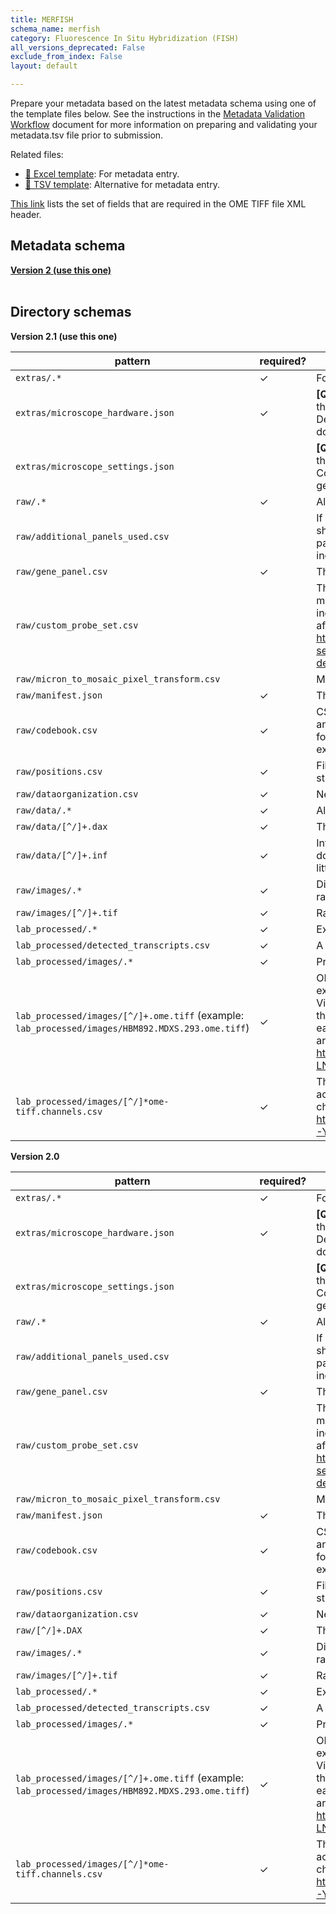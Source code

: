 ```yaml
---
title: MERFISH
schema_name: merfish
category: Fluorescence In Situ Hybridization (FISH)
all_versions_deprecated: False
exclude_from_index: False
layout: default

---
```

Prepare your metadata based on the latest metadata schema using one of the template files below. See the instructions in the [Metadata Validation Workflow](https://docs.google.com/document/d/1lfgiDGbyO4K4Hz1FMsJjmJd9RdwjShtJqFYNwKpbcZY) document for more information on preparing and validating your metadata.tsv file prior to submission.

Related files:


- [📝 Excel template](https://raw.githubusercontent.com/hubmapconsortium/dataset-metadata-spreadsheet/main/merfish/latest/merfish.xlsx): For metadata entry.
- [📝 TSV template](https://raw.githubusercontent.com/hubmapconsortium/dataset-metadata-spreadsheet/main/merfish/latest/merfish.tsv): Alternative for metadata entry.


[This link](https://docs.google.com/spreadsheets/d/1YnmdTAA0Z9MKN3OjR3Sca8pz-LNQll91wdQoRPSP6Q4/edit#gid=0) lists the set of fields that are required in the OME TIFF file XML header.

## Metadata schema


<summary><a href="https://openview.metadatacenter.org/templates/https:%2F%2Frepo.metadatacenter.org%2Ftemplates%2Ff1ef260f-d4a3-43db-a739-49b394aeee20"><b>Version 2 (use this one)</b></a></summary>



<br>

## Directory schemas
<summary><b>Version 2.1 (use this one)</b></summary>

| pattern | required? | description |
| --- | --- | --- |
| <code>extras\/.*</code> | ✓ | Folder for general lab-specific files related to the dataset. |
| <code>extras\/microscope_hardware\.json</code> | ✓ | **[QA/QC]** A file generated by the micro-meta app that contains a description of the hardware components of the microscope. Email HuBMAP Consortium Help Desk <help@hubmapconsortium.org> if help is required in generating this document. |
| <code>extras\/microscope_settings\.json</code> |  | **[QA/QC]** A file generated by the micro-meta app that contains a description of the settings that were used to acquire the image data. Email HuBMAP Consortium Help Desk <help@hubmapconsortium.org> if help is required in generating this document. |
| <code>raw\/.*</code> | ✓ | All raw data files for the experiment. |
| <code>raw\/additional_panels_used\.csv</code> |  | If multiple commercial probe panels were used, then the primary probe panel should be selected in the "oligo_probe_panel" metadata field. The additional panels must be included in this file. Each panel record should include:manufacturer, model/name, product code. |
| <code>raw\/gene_panel\.csv</code> | ✓ | The list of target genes. |
| <code>raw\/custom_probe_set\.csv</code> |  | This file should contain any custom probes used and must be included if the metadata field "is_custom_probes_used" is "Yes". The file should minimally include:target gene id, probe seq, probe id. The contents of this file are modeled after the 10x Genomics probe set file (see <https://support.10xgenomics.com/spatial-gene-expression-ffpe/probe-sets/probe-set-file-descriptions/probe-set-file-descriptions#probe_set_csv_file>). |
| <code>raw\/micron_to_mosaic_pixel_transform\.csv</code> |  | Matrix used to transform from pixels to physical distance. |
| <code>raw\/manifest\.json</code> | ✓ | This file contains stain by channel details and pixel details. |
| <code>raw\/codebook\.csv</code> | ✓ | CSV containing codebook information for the experiment. Rows are barcodes and columns are imaging rounds. The first column is the barcode target, and the following column IDs are expected to be sequential, and round identifiers are expected to be integers (not roman numerals). |
| <code>raw\/positions\.csv</code> | ✓ | File that includes the top left coordinate of each tiled image. This is required to stitch the images. |
| <code>raw\/dataorganization\.csv</code> | ✓ | Necessary image definitions |
| <code>raw\/data\/.*</code> | ✓ | All raw stack data files for the MERFISH experiment. |
| <code>raw\/data\/[^\/]+\.dax</code> | ✓ | The raw image stack. |
| <code>raw\/data\/[^\/]+\.inf</code> | ✓ | Information file with dax image format specifications. Variable expected for downstream processing with PIPEFISH are frame dimensions, number of frames, little/big endian, stage X and Y locations, lock target, scalemin, and scalemax. |
| <code>raw\/images\/.*</code> | ✓ | Directory containing raw image files. This directory should include at least one raw file. |
| <code>raw\/images\/[^\/]+\.tif</code> | ✓ | Raw microscope file for the experiment. |
| <code>lab_processed\/.*</code> | ✓ | Experiment files that were processed by the lab generating the data. |
| <code>lab_processed\/detected_transcripts\.csv</code> | ✓ | A file containing the locations of each RNA target. |
| <code>lab_processed\/images\/.*</code> | ✓ | Processed image files |
| <code>lab_processed\/images\/[^\/]+\.ome\.tiff</code> (example: <code>lab_processed/images/HBM892.MDXS.293.ome.tiff</code>) | ✓ | OME-TIFF files (multichannel, multi-layered) produced by the microscopy experiment. If compressed, must use loss-less compression algorithm. For Visium this stitched file should only include the single capture area relevant to the current dataset. For GeoMx there will be one OME TIFF file per slide, with each slide including multiple AOIs. See the following link for the set of fields that are required in the OME TIFF file XML header. <https://docs.google.com/spreadsheets/d/1YnmdTAA0Z9MKN3OjR3Sca8pz-LNQll91wdQoRPSP6Q4/edit#gid=0> |
| <code>lab_processed\/images\/[^\/]*ome-tiff\.channels\.csv</code> | ✓ | This file provides essential documentation pertaining to each channel of the accommpanying OME TIFF. The file should contain one row per OME TIFF channel. The required fields are detailed <https://docs.google.com/spreadsheets/d/1xEJSb0xn5C5fB3k62pj1CyHNybpt4-YtvUs5SUMS44o/edit#gid=0> |

<summary><b>Version 2.0</b></summary>

| pattern | required? | description |
| --- | --- | --- |
| <code>extras\/.*</code> | ✓ | Folder for general lab-specific files related to the dataset. |
| <code>extras\/microscope_hardware\.json</code> | ✓ | **[QA/QC]** A file generated by the micro-meta app that contains a description of the hardware components of the microscope. Email HuBMAP Consortium Help Desk <help@hubmapconsortium.org> if help is required in generating this document. |
| <code>extras\/microscope_settings\.json</code> |  | **[QA/QC]** A file generated by the micro-meta app that contains a description of the settings that were used to acquire the image data. Email HuBMAP Consortium Help Desk <help@hubmapconsortium.org> if help is required in generating this document. |
| <code>raw\/.*</code> | ✓ | All raw data files for the experiment. |
| <code>raw\/additional_panels_used\.csv</code> |  | If multiple commercial probe panels were used, then the primary probe panel should be selected in the "oligo_probe_panel" metadata field. The additional panels must be included in this file. Each panel record should include:manufacturer, model/name, product code. |
| <code>raw\/gene_panel\.csv</code> | ✓ | The list of target genes. |
| <code>raw\/custom_probe_set\.csv</code> |  | This file should contain any custom probes used and must be included if the metadata field "is_custom_probes_used" is "Yes". The file should minimally include:target gene id, probe seq, probe id. The contents of this file are modeled after the 10x Genomics probe set file (see <https://support.10xgenomics.com/spatial-gene-expression-ffpe/probe-sets/probe-set-file-descriptions/probe-set-file-descriptions#probe_set_csv_file>). |
| <code>raw\/micron_to_mosaic_pixel_transform\.csv</code> |  | Matrix used to transform from pixels to physical distance. |
| <code>raw\/manifest\.json</code> | ✓ | This file contains stain by channel details and pixel details. |
| <code>raw\/codebook\.csv</code> | ✓ | CSV containing codebook information for the experiment. Rows are barcodes and columns are imaging rounds. The first column is the barcode target, and the following column IDs are expected to be sequential, and round identifiers are expected to be integers (not roman numerals). |
| <code>raw\/positions\.csv</code> | ✓ | File that includes the top left coordinate of each tiled image. This is required to stitch the images. |
| <code>raw\/dataorganization\.csv</code> | ✓ | Necessary image definitions |
| <code>raw\/[^\/]+\.DAX</code> | ✓ | The raw image stack. |
| <code>raw\/images\/.*</code> | ✓ | Directory containing raw image files. This directory should include at least one raw file. |
| <code>raw\/images\/[^\/]+\.tif</code> | ✓ | Raw microscope file for the experiment. |
| <code>lab_processed\/.*</code> | ✓ | Experiment files that were processed by the lab generating the data. |
| <code>lab_processed\/detected_transcripts\.csv</code> | ✓ | A file containing the locations of each RNA target. |
| <code>lab_processed\/images\/.*</code> | ✓ | Processed image files |
| <code>lab_processed\/images\/[^\/]+\.ome\.tiff</code> (example: <code>lab_processed/images/HBM892.MDXS.293.ome.tiff</code>) | ✓ | OME-TIFF files (multichannel, multi-layered) produced by the microscopy experiment. If compressed, must use loss-less compression algorithm. For Visium this stitched file should only include the single capture area relevant to the current dataset. For GeoMx there will be one OME TIFF file per slide, with each slide including multiple AOIs. See the following link for the set of fields that are required in the OME TIFF file XML header. <https://docs.google.com/spreadsheets/d/1YnmdTAA0Z9MKN3OjR3Sca8pz-LNQll91wdQoRPSP6Q4/edit#gid=0> |
| <code>lab_processed\/images\/[^\/]*ome-tiff\.channels\.csv</code> | ✓ | This file provides essential documentation pertaining to each channel of the accommpanying OME TIFF. The file should contain one row per OME TIFF channel. The required fields are detailed <https://docs.google.com/spreadsheets/d/1xEJSb0xn5C5fB3k62pj1CyHNybpt4-YtvUs5SUMS44o/edit#gid=0> |

